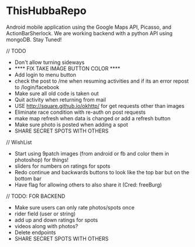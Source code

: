 ThisHubbaRepo
=============

Android mobile application using the Google Maps API, Picasso, and ActionBarSherlock. We are working backend with a python API using mongoDB.
Stay Tuned!

// TODO
- Don't allow turning sideways
- **** FIX TAKE IMAGE BUTTON COLOR ****
- Add login to menu button
- check the post to /me when resuming activities and if its an error repost to /login/facebook
- Make sure all old code is taken out
- Quit activity when returning from mail
- USE http://square.github.io/okhttp/ for get requests other than images
- Eliminate race condition with re-auth on post requests
- make map refresh when data is changed or add a refresh button
- Make sure photo is posted when adding a spot
- SHARE SECRET SPOTS WITH OTHERS

// WishList
- Start using 9patch images (from android or fb and color them in photoshop) for things!
- sliders for numbers on ratings for spots
- Redo continue and backwards buttons to look like the top bar but on the bottom bar
- Have flag for allowing others to also share it (Cred: freeBurg)


// TODO: FOR BACKEND
- Make sure users can only rate photos/spots once
- rider field (user or string)
- add up and down ratings for spots
- videos along with photos?
- Delete endpoints
- SHARE SECRET SPOTS WITH OTHERS
